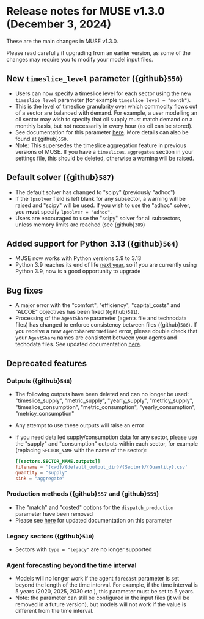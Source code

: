 # Release notes for MUSE v1.3.0 (December 3, 2024)

These are the main changes in MUSE v1.3.0.

Please read carefully if upgrading from an earlier version, as some of the changes may require you to modify your model input files.

## New `timeslice_level` parameter ({github}`550`)

- Users can now specify a timeslice level for each sector using the new `timeslice_level` parameter (for example `timeslice_level = "month"`).
- This is the level of timeslice granularity over which commodity flows out of a sector are balanced with demand. For example, a user modelling an oil sector may wish to specify that oil supply must match demand on a monthly basis, but not necessarily in every hour (as oil can be stored).
- See documentation for this parameter [here](https://muse-os.readthedocs.io/en/latest/inputs/toml.html#standard-sectors). More details can also be found at {github}`550`.
- Note: This supersedes the timeslice aggregation feature in previous versions of MUSE. If you have a `timeslices.aggregates` section in your settings file, this should be deleted, otherwise a warning will be raised.

## Default solver ({github}`587`)

- The default solver has changed to "scipy" (previously "adhoc")
- If the `lpsolver` field is left blank for any subsector, a warning will be raised and "scipy" will be used. If you wish to use the "adhoc" solver, you __must__ specify `lpsolver = "adhoc"`.
- Users are encouraged to use the "scipy" solver for all subsectors, unless memory limits are reached (see {github}`389`)

## Added support for Python 3.13 ({github}`564`)

- MUSE now works with Python versions 3.9 to 3.13
- Python 3.9 reaches its end of life [next year](https://devguide.python.org/versions/), so if you are currently using Python 3.9, now is a good opportunity to upgrade

## Bug fixes

- A major error with the "comfort", "efficiency", "capital_costs" and "ALCOE" objectives has been fixed ({github}`581`).
- Processing of the `AgentShare` parameter (agents file and technodata files) has changed to enforce consistency between files ({github}`586`). If you receive a new `AgentShareNotDefined` error, please double check that your `AgentShare` names are consistent between your agents and techodata files. See updated documentation [here](https://muse-os.readthedocs.io/en/latest/inputs/technodata.html).

## Deprecated features

### Outputs ({github}`548`)

- The following outputs have been deleted and can no longer be used: "timeslice_supply", "metric_supply", "yearly_supply", "metricy_supply", "timeslice_consumption", "metric_consumption", "yearly_consumption", "metricy_consumption"
- Any attempt to use these outputs will raise an error
- If you need detailed supply/consumption data for any sector, please use the "supply" and "consumption" outputs within each sector, for example (replacing `SECTOR_NAME` with the name of the sector):

  ```toml
  [[sectors.SECTOR_NAME.outputs]]
  filename = '{cwd}/{default_output_dir}/{Sector}/{Quantity}.csv'
  quantity = "supply"
  sink = "aggregate"
  ```

### Production methods ({github}`557` and {github}`559`)

- The "match" and "costed" options for the `dispatch_production` parameter have been removed
- Please see [here](https://muse-os.readthedocs.io/en/latest/inputs/toml.html#standard-sectors) for updated documentation on this parameter

### Legacy sectors ({github}`510`)

- Sectors with `type = "legacy"` are no longer supported

### Agent forecasting beyond the time interval

- Models will no longer work if the agent `forecast` parameter is set beyond the length of the time interval. For example, if the time interval is 5 years (2020, 2025, 2030 etc.), this parameter must be set to 5 years.
- Note: the parameter can still be configured in the input files (it will be removed in a future version), but models will not work if the value is different from the time interval.
